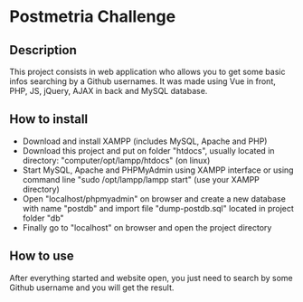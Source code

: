 # Postmetria Challenge 

## Description
This project consists in web application who allows you to get some basic infos searching by a Github usernames. It was made using Vue in front, PHP, JS, jQuery, AJAX in back and MySQL database.

## How to install
* Download and install XAMPP (includes MySQL, Apache and PHP)
* Download this project and put on folder "htdocs", usually located in directory: "computer/opt/lampp/htdocs" (on linux)
* Start MySQL, Apache and PHPMyAdmin using XAMPP interface or using command line "sudo /opt/lampp/lampp start" (use your XAMPP directory)
* Open "localhost/phpmyadmin" on browser and create a new database with name "postdb" and import file "dump-postdb.sql" located in project folder "db"
* Finally go to "localhost" on browser and open the project directory 

## How to use
After everything started and website open, you just need to search by some Github username and you will get the result.

